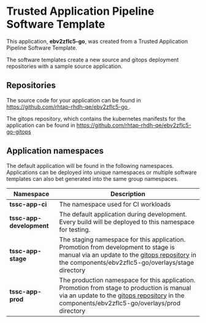 # Trusted Application Pipeline Software Template

This application, **ebv2zflc5-go**, was created from a Trusted Application Pipeline Software Template.

The software templates create a new source and gitops deployment repositories with a sample source application. 

## Repositories

The source code for your application can be found in [https://github.com/rhtap-rhdh-qe/ebv2zflc5-go ](https://github.com/rhtap-rhdh-qe/ebv2zflc5-go ).
 
The gitops repository, which contains the kubernetes manifests for the application can be found in 
[https://github.com/rhtap-rhdh-qe/ebv2zflc5-go-gitops ](https://github.com/rhtap-rhdh-qe/ebv2zflc5-go-gitops ) 

## Application namespaces 

The default application will be found in the following namespaces. Applications can be deployed into unique namespaces or multiple software templates can also bet generated into the same group namespaces.  

|  Namespace   |  Description   |  
| -------- | -------- |
| **tssc-app-ci** | The namespace used for CI workloads |
| **tssc-app-development** | The default application during development. Every build will be deployed to this namespace for testing. |
| **tssc-app-stage** | The staging namespace for this application. Promotion from development to stage is manual via an update to the [gitops repository](https://github.com/rhtap-rhdh-qe/ebv2zflc5-go-gitops ) in the components/ebv2zflc5-go/overlays/stage directory |
| **tssc-app-prod** | The production namespace for this application. Promotion from stage to production is manual via an update to the [gitops repository](https://github.com/rhtap-rhdh-qe/ebv2zflc5-go-gitops ) in the components/ebv2zflc5-go/overlays/prod directory |
